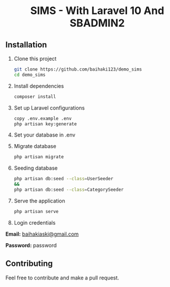 <h1 align="center">SIMS - With Laravel 10 And SBADMIN2</h1>

## Installation
1. Clone this project
    ```bash
    git clone https://github.com/baihaki123/demo_sims
    cd demo_sims
    ```
2. Install dependencies
    ```bash
    composer install
    ```

3. Set up Laravel configurations
    ```bash
    copy .env.example .env
    php artisan key:generate
    ```

4. Set your database in .env

5. Migrate database
    ```bash
    php artisan migrate
    ```
6. Seeding database
     ```bash
    php artisan db:seed --class=UserSeeder
    &&
    php artisan db:seed --class=CategorySeeder
    ```

6. Serve the application
    ```bash
    php artisan serve
    ```

7. Login credentials

**Email:** baihakiaski@gmail.com

**Password:** password
## Contributing
Feel free to contribute and make a pull request.
